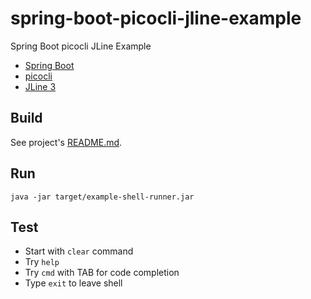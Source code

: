 # spring-boot-picocli-jline-example
Spring Boot picocli JLine Example

- [Spring Boot](https://spring.io/projects/spring-boot)
- [picocli](https://picocli.info/)
- [JLine 3](https://github.com/jline/jline3)

## Build
See project's [README.md](..).

## Run
```
java -jar target/example-shell-runner.jar
```

## Test
- Start with `clear` command
- Try `help`
- Try `cmd` with TAB for code completion
- Type `exit` to leave shell
